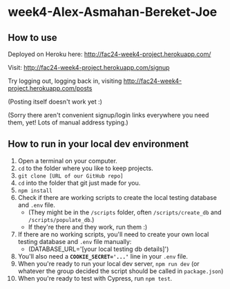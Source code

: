# week4-Alex-Asmahan-Bereket-Joe

## How to use

Deployed on Heroku here: http://fac24-week4-project.herokuapp.com/

Visit: http://fac24-week4-project.herokuapp.com/signup

Try logging out, logging back in, visiting http://fac24-week4-project.herokuapp.com/posts

(Posting itself doesn't work yet :)

(Sorry there aren't convenient signup/login links everywhere you need them, yet! Lots of manual address typing.)

## How to run in your local dev environment

1. Open a terminal on your computer.
2. ``cd`` to the folder where you like to keep projects.
3. ``git clone [URL of our GitHub repo]``
4. ``cd`` into the folder that git just made for you.
5. ``npm install``
6. Check if there are working scripts to create the local testing database and ``.env`` file.
   - (They might be in the ``/scripts`` folder, often ``/scripts/create_db`` and ``/scripts/populate_db``.)
   - If they're there and they work, run them :)
7. If there are no working scripts, you'll need to create your own local testing database and ``.env`` file manually:
   - (DATABASE_URL='[your local testing db details]')
8. You'll also need a **``COOKIE_SECRET='...'``** line in your ``.env`` file.
9. When you're ready to run your local dev server, ``npm run dev`` (or whatever the group decided the script should be called in ``package.json``)
10. When you're ready to test with Cypress, run ``npm test``.
